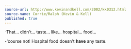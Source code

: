```yaml
---
source-url: http://www.kevinandkell.com/2002/kk0312.html
source-name: Corrie/Ralph (Kevin & Kell)
published: true
---
```


<p>-That... didn't... taste... like... hospital... food...</p>

<p>-'course not! Hospital food doesn't <strong>have</strong> any taste.</p>


